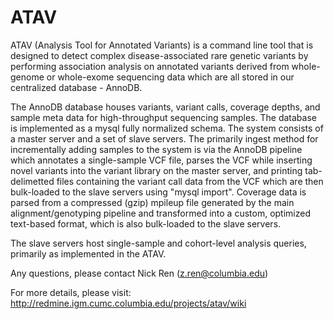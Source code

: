 # ATAV

ATAV (Analysis Tool for Annotated Variants) is a command line tool that is designed to detect complex disease-associated rare genetic variants by performing association analysis on annotated variants derived from whole-genome or whole-exome sequencing data which are all stored in our centralized database - AnnoDB.

The AnnoDB database houses variants, variant calls, coverage depths, and sample meta data for high-throughput sequencing samples. The database is implemented as a mysql fully normalized schema. The system consists of a master server and a set of slave servers. The primarily ingest method for incrementally adding samples to the system is via the AnnoDB pipeline which annotates a single-sample VCF file, parses the VCF while inserting novel variants into the variant library on the master server, and printing tab-delimetted files containing the variant call data from the VCF which are then bulk-loaded to the slave servers using "mysql import". Coverage data is parsed from a compressed (gzip) mpileup file generated by the main alignment/genotyping pipeline and transformed into a custom, optimized text-based format, which is also bulk-loaded to the slave servers.

The slave servers host single-sample and cohort-level analysis queries, primarily as implemented in the ATAV.

Any questions, please contact Nick Ren (z.ren@columbia.edu)

For more details, please visit:
http://redmine.igm.cumc.columbia.edu/projects/atav/wiki
